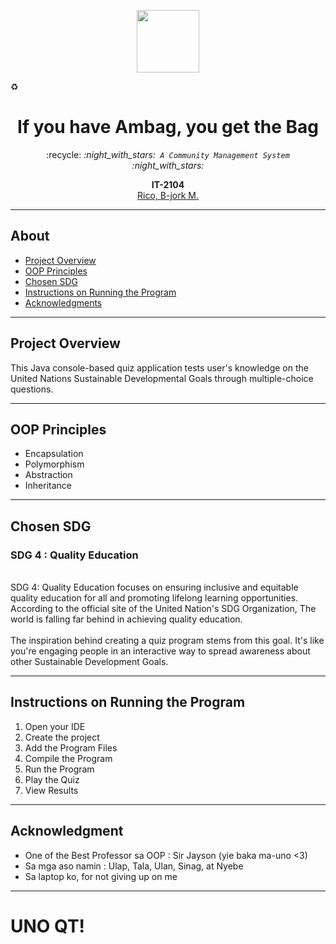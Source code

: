 <p align = "center" dir = "auto">
<img src="https://github.com/Zomoi/Final-Proj-in-Python-and-DBMS/blob/a705c33a5f9267606c4414338a4c181ef9610f1f/pxArt%20(3).png" width="100">
</p>

:recycle:<h1 align = "center" tabindex="-1" class="heading element" dir="auto">If you have Ambag, you get the Bag</h1>
<p align = "center" dir= "auto">:recycle:
<em>
:night_with_stars:<code> A Community Management System </code>:night_with_stars:
</em>
</p>
<p align = "center" dir="auto">
  <b>IT-2104</b>
  <br>
  <a href="https://github.com/Zomoi">
  Rico, B-jork M.
  </a>
</p>
<hr></hr>
<h2>About</h2>
<ul dir="auto">
  <li>
    <a href="#-project-overview">Project Overview</a>
  </li>
  <li>
    <a href="#-OOP-principles">OOP Principles</a>
  </li>
  <li>
    <a href="#-SDG">Chosen SDG</a>
  </li>  
  <li>
    <a href="#-instructions">Instructions on Running the Program</a>
  </li>
  <li>
    <a href="#-acknowledgment">Acknowledgments</a>
  </li>
</ul>
<hr></hr>
<div class ="markdown-heading" dir="auto">
  <h2 tabindex="-1" class="heading-element" dir="auto">Project Overview</h2>
</div>
<p dir = "auto">
  This Java console-based quiz application tests user's knowledge on the United Nations Sustainable Developmental Goals through multiple-choice questions.
</p>
<hr></hr>
<div class ="markdown-heading" dir="auto">
  <h2 tabindex="-1" class="heading-element" dir="auto">OOP Principles</h2>
</div>
<ul dir = "auto">
  <li>Encapsulation</li>
  <li>Polymorphism</li>
  <li>Abstraction</li>
  <li>Inheritance</li>
</ul>
<hr></hr>
<div class ="markdown-heading" dir="auto">
  <h2 tabindex="-1" class="heading-element" dir="auto">Chosen SDG</h2>
</div>
<p dir = "auto">
  <h3>SDG 4 : Quality Education</h3><br>
    SDG 4: Quality Education focuses on ensuring inclusive and equitable quality education for all and promoting lifelong learning opportunities. According to the official site of the United Nation's SDG Organization, The world is falling far behind in achieving quality education.
  <br>
  <br>
    The inspiration behind creating a quiz program stems from this goal. It's like you're engaging people in an interactive way to spread awareness about other Sustainable Development Goals.
</p>
<hr></hr>
<div class ="markdown-heading" dir="auto">
  <h2 tabindex="-1" class="heading-element" dir="auto">Instructions on Running the Program</h2>
</div>
<ol dir = "auto">
  <li>Open your IDE</li>
  <li>Create the project</li>
  <li>Add the Program Files</li>
  <li>Compile the Program</li>
  <li>Run the Program</li>
  <li>Play the Quiz</li>
  <li>View Results</li>
</ol>
<hr></hr>
<div class ="markdown-heading" dir="auto">
  <h2 tabindex="-1" class="heading-elemen" dir="auto">Acknowledgment</h2>
</div>
<ul>
  <li>One of the Best Professor sa OOP : Sir Jayson (yie baka ma-uno <3)</li>
  <li>Sa mga aso namin : Ulap, Tala, Ulan, Sinag, at Nyebe</li>
  <li>Sa laptop ko, for not giving up on me</li>
</ul>
<hr></hr>
<h1>UNO QT!</h1>

